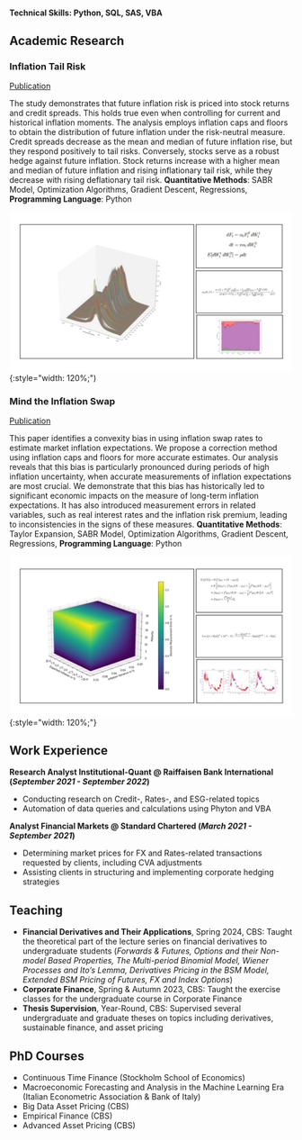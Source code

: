 #### Technical Skills: Python, SQL, SAS, VBA

## Academic Research
### Inflation Tail Risk
[Publication]()

The study demonstrates that future inflation risk is priced into stock returns and credit spreads. This holds true even when controlling for current and historical inflation moments. The analysis employs inflation caps and floors to obtain the
distribution of future inflation under the risk-neutral measure. Credit spreads decrease as the mean and median of future inflation rise, but they respond positively to tail risks. Conversely, stocks serve as a robust hedge against future inflation. Stock returns increase with a higher mean and median of future inflation and rising inflationary tail risk, while they decrease with rising deflationary tail risk. **Quantitative Methods**: SABR Model, Optimization Algorithms, Gradient Descent, Regressions, **Programming Language**: Python

![Inflation Tail Risk](/assets/DIST.jpg){:style="width: 120%;")

### Mind the Inflation Swap
[Publication]()

This paper identifies a convexity bias in using inflation swap rates to estimate market inflation expectations. We propose a correction method using inflation caps and floors for more accurate estimates. Our analysis reveals that this bias is particularly pronounced during periods of high inflation uncertainty, when accurate measurements of inflation expectations are most crucial. We demonstrate that this bias has historically led to significant economic impacts on the measure of long-term inflation expectations. It has also introduced measurement errors in related variables, such as real interest rates and the inflation risk premium, leading to inconsistencies in the signs of these measures. **Quantitative Methods**: Taylor Expansion, SABR Model, Optimization Algorithms, Gradient Descent, Regressions, **Programming Language**: Python

![Mind the Inflation Swap](/assets/DIST1.jpg){:style="width: 120%;"}


## Work Experience
**Research Analyst Institutional-Quant @ Raiffaisen Bank International 
(_September 2021 - September 2022_)**
- Conducting research on Credit-, Rates-, and ESG-related topics
-	Automation of data queries and calculations using Phyton and VBA

**Analyst Financial Markets @ Standard Chartered 
(_March 2021 - September 2021_)**
- Determining market prices for FX and Rates-related transactions requested by clients, including CVA adjustments
- Assisting clients in structuring and implementing corporate hedging strategies

## Teaching
-  **Financial Derivatives and Their Applications**, Spring 2024, CBS: Taught the theoretical part of the lecture series on financial derivatives to undergraduate students (_Forwards & Futures, Options and their Non-model Based Properties, The Multi-period Binomial Model, Wiener Processes and Ito’s Lemma, Derivatives Pricing in the BSM Model, Extended BSM Pricing of Futures, FX and Index Options_)
- **Corporate Finance**, Spring & Autumn 2023, CBS: Taught the exercise classes for the undergraduate course in Corporate Finance
- **Thesis Supervision**, Year-Round, CBS: Supervised several undergraduate and graduate theses on topics including derivatives, sustainable finance, and asset pricing

## PhD Courses
- Continuous Time Finance (Stockholm School of Economics)
- Macroeconomic Forecasting and Analysis in the Machine Learning Era (Italian Econometric Association & Bank of Italy)
- Big Data Asset Pricing (CBS)
- Empirical Finance (CBS)
- Advanced Asset Pricing (CBS)
